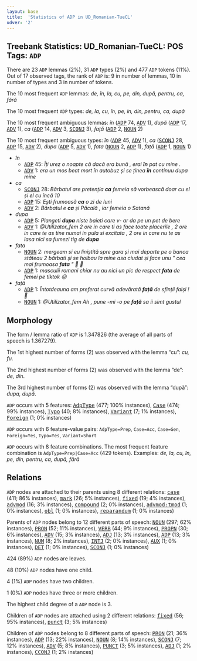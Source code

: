 ```yaml
---
layout: base
title:  'Statistics of ADP in UD_Romanian-TueCL'
udver: '2'
---
```


## Treebank Statistics: UD_Romanian-TueCL: POS Tags: `ADP`

There are 23 `ADP` lemmas (2%), 31 `ADP` types (2%) and 477 `ADP` tokens (11%).
Out of 17 observed tags, the rank of `ADP` is: 9 in number of lemmas, 10 in number of types and 3 in number of tokens.

The 10 most frequent `ADP` lemmas: <em>de, în, la, cu, pe, din, după, pentru, ca, fără</em>

The 10 most frequent `ADP` types:  <em>de, la, cu, în, pe, in, din, pentru, ca, după</em>

The 10 most frequent ambiguous lemmas: <em>în</em> (<tt><a href="ro_tuecl-pos-ADP.html">ADP</a></tt> 74, <tt><a href="ro_tuecl-pos-ADV.html">ADV</a></tt> 1), <em>după</em> (<tt><a href="ro_tuecl-pos-ADP.html">ADP</a></tt> 17, <tt><a href="ro_tuecl-pos-ADV.html">ADV</a></tt> 1), <em>ca</em> (<tt><a href="ro_tuecl-pos-ADP.html">ADP</a></tt> 14, <tt><a href="ro_tuecl-pos-ADV.html">ADV</a></tt> 3, <tt><a href="ro_tuecl-pos-SCONJ.html">SCONJ</a></tt> 3), <em>față</em> (<tt><a href="ro_tuecl-pos-ADP.html">ADP</a></tt> 2, <tt><a href="ro_tuecl-pos-NOUN.html">NOUN</a></tt> 2)

The 10 most frequent ambiguous types:  <em>în</em> (<tt><a href="ro_tuecl-pos-ADP.html">ADP</a></tt> 45, <tt><a href="ro_tuecl-pos-ADV.html">ADV</a></tt> 1), <em>ca</em> (<tt><a href="ro_tuecl-pos-SCONJ.html">SCONJ</a></tt> 28, <tt><a href="ro_tuecl-pos-ADP.html">ADP</a></tt> 15, <tt><a href="ro_tuecl-pos-ADV.html">ADV</a></tt> 2), <em>dupa</em> (<tt><a href="ro_tuecl-pos-ADP.html">ADP</a></tt> 5, <tt><a href="ro_tuecl-pos-ADV.html">ADV</a></tt> 1), <em>fata</em> (<tt><a href="ro_tuecl-pos-NOUN.html">NOUN</a></tt> 2, <tt><a href="ro_tuecl-pos-ADP.html">ADP</a></tt> 1), <em>față</em> (<tt><a href="ro_tuecl-pos-ADP.html">ADP</a></tt> 1, <tt><a href="ro_tuecl-pos-NOUN.html">NOUN</a></tt> 1)


* <em>în</em>
  * <tt><a href="ro_tuecl-pos-ADP.html">ADP</a></tt> 45: <em>Îți urez o noapte că dacă era bună , erai <b>în</b> pat cu mine .</em>
  * <tt><a href="ro_tuecl-pos-ADV.html">ADV</a></tt> 1: <em>era un mos beat mort în autobuz și se ținea <b>în</b> continuu dupa mine</em>
* <em>ca</em>
  * <tt><a href="ro_tuecl-pos-SCONJ.html">SCONJ</a></tt> 28: <em>Bărbatul are pretenția <b>ca</b> femeia să vorbească doar cu el și el cu încă 10</em>
  * <tt><a href="ro_tuecl-pos-ADP.html">ADP</a></tt> 15: <em>Ești frumoasă <b>ca</b> o zi de luni</em>
  * <tt><a href="ro_tuecl-pos-ADV.html">ADV</a></tt> 2: <em>Bărbatul e <b>ca</b> și Păcală , iar femeia o Satană</em>
* <em>dupa</em>
  * <tt><a href="ro_tuecl-pos-ADP.html">ADP</a></tt> 5: <em>Plangeti <b>dupa</b> niste baieti care v- ar da pe un pet de bere</em>
  * <tt><a href="ro_tuecl-pos-ADV.html">ADV</a></tt> 1: <em>@Utilizator_fem 2 ore in care ti as face toate placerile , 2 ore in care te as tine numai in pula si excitata , 2 ore in care nu te as lasa nici sa fumezi tig de <b>dupa</b></em>
* <em>fata</em>
  * <tt><a href="ro_tuecl-pos-NOUN.html">NOUN</a></tt> 2: <em>mergeam si eu liniștită spre gara și mai departe pe o banca stăteau 2 bărbati și se holbau la mine asa ciudat și face unu " cea mai frumoasa <b>fata</b> " 🤢 🤮</em>
  * <tt><a href="ro_tuecl-pos-ADP.html">ADP</a></tt> 1: <em>masculii romani chiar nu au nici un pic de respect <b>fata</b> de femei pe tiktok 😐</em>
* <em>față</em>
  * <tt><a href="ro_tuecl-pos-ADP.html">ADP</a></tt> 1: <em>Întotdeauna am preferat curvă adevărată <b>față</b> de sfinții falși ! 🤭</em>
  * <tt><a href="ro_tuecl-pos-NOUN.html">NOUN</a></tt> 1: <em>@Utilizator_fem Ah , pune -mi -o pe <b>față</b> sa ii simt gustul</em>

## Morphology

The form / lemma ratio of `ADP` is 1.347826 (the average of all parts of speech is 1.367279).

The 1st highest number of forms (2) was observed with the lemma “cu”: <em>cu, fu</em>.

The 2nd highest number of forms (2) was observed with the lemma “de”: <em>de, din</em>.

The 3rd highest number of forms (2) was observed with the lemma “după”: <em>dupa, după</em>.

`ADP` occurs with 5 features: <tt><a href="ro_tuecl-feat-AdpType.html">AdpType</a></tt> (477; 100% instances), <tt><a href="ro_tuecl-feat-Case.html">Case</a></tt> (474; 99% instances), <tt><a href="ro_tuecl-feat-Typo.html">Typo</a></tt> (40; 8% instances), <tt><a href="ro_tuecl-feat-Variant.html">Variant</a></tt> (7; 1% instances), <tt><a href="ro_tuecl-feat-Foreign.html">Foreign</a></tt> (1; 0% instances)

`ADP` occurs with 6 feature-value pairs: `AdpType=Prep`, `Case=Acc`, `Case=Gen`, `Foreign=Yes`, `Typo=Yes`, `Variant=Short`

`ADP` occurs with 8 feature combinations.
The most frequent feature combination is `AdpType=Prep|Case=Acc` (429 tokens).
Examples: <em>de, la, cu, în, pe, din, pentru, ca, după, fără</em>


## Relations

`ADP` nodes are attached to their parents using 8 different relations: <tt><a href="ro_tuecl-dep-case.html">case</a></tt> (411; 86% instances), <tt><a href="ro_tuecl-dep-mark.html">mark</a></tt> (26; 5% instances), <tt><a href="ro_tuecl-dep-fixed.html">fixed</a></tt> (19; 4% instances), <tt><a href="ro_tuecl-dep-advmod.html">advmod</a></tt> (16; 3% instances), <tt><a href="ro_tuecl-dep-compound.html">compound</a></tt> (2; 0% instances), <tt><a href="ro_tuecl-dep-advmod-tmod.html">advmod:tmod</a></tt> (1; 0% instances), <tt><a href="ro_tuecl-dep-obl.html">obl</a></tt> (1; 0% instances), <tt><a href="ro_tuecl-dep-reparandum.html">reparandum</a></tt> (1; 0% instances)

Parents of `ADP` nodes belong to 12 different parts of speech: <tt><a href="ro_tuecl-pos-NOUN.html">NOUN</a></tt> (297; 62% instances), <tt><a href="ro_tuecl-pos-PRON.html">PRON</a></tt> (52; 11% instances), <tt><a href="ro_tuecl-pos-VERB.html">VERB</a></tt> (44; 9% instances), <tt><a href="ro_tuecl-pos-PROPN.html">PROPN</a></tt> (30; 6% instances), <tt><a href="ro_tuecl-pos-ADV.html">ADV</a></tt> (15; 3% instances), <tt><a href="ro_tuecl-pos-ADJ.html">ADJ</a></tt> (13; 3% instances), <tt><a href="ro_tuecl-pos-ADP.html">ADP</a></tt> (13; 3% instances), <tt><a href="ro_tuecl-pos-NUM.html">NUM</a></tt> (8; 2% instances), <tt><a href="ro_tuecl-pos-INTJ.html">INTJ</a></tt> (2; 0% instances), <tt><a href="ro_tuecl-pos-AUX.html">AUX</a></tt> (1; 0% instances), <tt><a href="ro_tuecl-pos-DET.html">DET</a></tt> (1; 0% instances), <tt><a href="ro_tuecl-pos-SCONJ.html">SCONJ</a></tt> (1; 0% instances)

424 (89%) `ADP` nodes are leaves.

48 (10%) `ADP` nodes have one child.

4 (1%) `ADP` nodes have two children.

1 (0%) `ADP` nodes have three or more children.

The highest child degree of a `ADP` node is 3.

Children of `ADP` nodes are attached using 2 different relations: <tt><a href="ro_tuecl-dep-fixed.html">fixed</a></tt> (56; 95% instances), <tt><a href="ro_tuecl-dep-punct.html">punct</a></tt> (3; 5% instances)

Children of `ADP` nodes belong to 8 different parts of speech: <tt><a href="ro_tuecl-pos-PRON.html">PRON</a></tt> (21; 36% instances), <tt><a href="ro_tuecl-pos-ADP.html">ADP</a></tt> (13; 22% instances), <tt><a href="ro_tuecl-pos-NOUN.html">NOUN</a></tt> (8; 14% instances), <tt><a href="ro_tuecl-pos-SCONJ.html">SCONJ</a></tt> (7; 12% instances), <tt><a href="ro_tuecl-pos-ADV.html">ADV</a></tt> (5; 8% instances), <tt><a href="ro_tuecl-pos-PUNCT.html">PUNCT</a></tt> (3; 5% instances), <tt><a href="ro_tuecl-pos-ADJ.html">ADJ</a></tt> (1; 2% instances), <tt><a href="ro_tuecl-pos-CCONJ.html">CCONJ</a></tt> (1; 2% instances)

